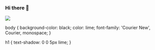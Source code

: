 ### Hi there 👋
![](https://github-readme-stats.vercel.app/api?username=1746705990)

body {
  background-color: black;
  color: lime;
  font-family: 'Courier New', Courier, monospace;
}

h1 {
  text-shadow: 0 0 5px lime;
}


<!--
**1746705990/1746705990** is a ✨ _special_ ✨ repository because its `README.md` (this file) appears on your GitHub profile.

Here are some ideas to get you started:

- 🔭 I’m currently working on ...
- 🌱 I’m currently learning ...
- 👯 I’m looking to collaborate on ...
- 🤔 I’m looking for help with ...
- 💬 Ask me about ...
- 📫 How to reach me: ...
- 😄 Pronouns: ...
- ⚡ Fun fact: ...
-->
